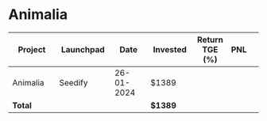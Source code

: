 # Animalia



<table data-full-width="true"><thead><tr><th width="152">Project</th><th width="138">Launchpad</th><th width="132">Date</th><th width="133">Invested</th><th>Return TGE (%)</th><th>PNL</th><th></th></tr></thead><tbody><tr><td>Animalia</td><td>Seedify</td><td>26-01-2024</td><td>$1389</td><td></td><td></td><td></td></tr><tr><td><strong>Total</strong></td><td></td><td></td><td><strong>$1389</strong></td><td></td><td></td><td></td></tr></tbody></table>

